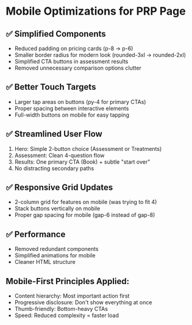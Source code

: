 # Mobile Optimizations for PRP Page

## ✅ Simplified Components
- Reduced padding on pricing cards (p-8 → p-6)
- Smaller border radius for modern look (rounded-3xl → rounded-2xl)
- Simplified CTA buttons in assessment results
- Removed unnecessary comparison options clutter

## ✅ Better Touch Targets
- Larger tap areas on buttons (py-4 for primary CTAs)
- Proper spacing between interactive elements
- Full-width buttons on mobile for easy tapping

## ✅ Streamlined User Flow
1. Hero: Simple 2-button choice (Assessment or Treatments)
2. Assessment: Clean 4-question flow
3. Results: One primary CTA (Book) + subtle "start over"
4. No distracting secondary paths

## ✅ Responsive Grid Updates
- 2-column grid for features on mobile (was trying to fit 4)
- Stack buttons vertically on mobile
- Proper gap spacing for mobile (gap-6 instead of gap-8)

## ✅ Performance
- Removed redundant components
- Simplified animations for mobile
- Cleaner HTML structure

## Mobile-First Principles Applied:
- Content hierarchy: Most important action first
- Progressive disclosure: Don't show everything at once
- Thumb-friendly: Bottom-heavy CTAs
- Speed: Reduced complexity = faster load
